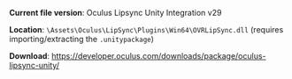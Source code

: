 ﻿**Current file version**: Oculus Lipsync Unity Integration v29

**Location**: `\Assets\Oculus\LipSync\Plugins\Win64\OVRLipSync.dll` (requires importing/extracting the `.unitypackage`)

**Download**: https://developer.oculus.com/downloads/package/oculus-lipsync-unity/
